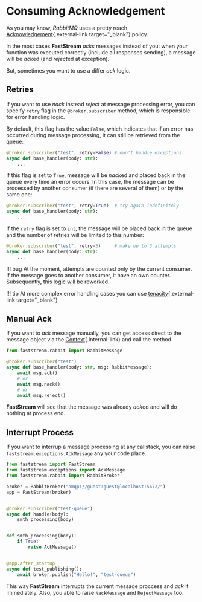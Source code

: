 # Consuming Acknowledgement

As you may know, *RabbitMQ* uses a pretty reach [Acknowledgement](https://www.rabbitmq.com/confirms.html){.external-link target="_blank"} policy.

In the most cases **FastStream** *acks* messages instead of you: when your function was executed correctly (include all responses sending), a message will be *ack*ed (and *reject*ed at exception).

But, sometimes you want to use a differ *ack* logic.

## Retries

If you want to use *nack* instead *reject* at message processing error, you can specify `retry` flag in the `@broker.subscriber` method, which is responsible for error handling logic.

By default, this flag has the value `False`, which indicates that if an error has occurred during message processing, it can still be retrieved from the queue:

```python
@broker.subscriber("test", retry=False) # don't handle exceptions
async def base_handler(body: str):
    ...
```

If this flag is set to `True`, message will be *nack*ed and placed back in the queue every time an error occurs. In this case, the message can be processed by another consumer (if there are several of them) or by the same one:

```python
@broker.subscriber("test", retry=True)  # try again indefinitely
async def base_handler(body: str):
    ...
```

If the `retry` flag is set to `int`, the message will be placed back in the queue and the number of retries will be limited to this number:

```python
@broker.subscriber("test", retry=3)     # make up to 3 attempts
async def base_handler(body: str):
    ...
```

!!! bug
    At the moment, attempts are counted only by the current consumer. If the message goes to another consumer, it have an own counter.
    Subsequently, this logic will be reworked.

!!! tip
    At more complex error handling cases you can use [tenacity](https://tenacity.readthedocs.io/en/latest/){.external-link target="_blank"}

## Manual Ack

If you want to *ack* message manually, you can get access direct to the message object via the [Context](../getting-started/context/existed.md){.internal-link} and call the method.

```python
from faststream.rabbit import RabbitMessage

@broker.subscriber("test")
async def base_handler(body: str, msg: RabbitMessage):
    await msg.ack()
    # or
    await msg.nack()
    # or
    await msg.reject()
```

**FastStream** will see that the message was already *ack*ed and will do nothing at process end.

## Interrupt Process

If you want to interrup a message processing at any callstack, you can raise `faststream.exceptions.AckMessage` any your code place.

``` python linenums="1" hl_lines="14"
from faststream import FastStream
from faststream.exceptions import AckMessage
from faststream.rabbit import RabbitBroker

broker = RabbitBroker("amqp://guest:guest@localhost:5672/")
app = FastStream(broker)


@broker.subscriber("test-queue")
async def handle(body):
    smth_processing(body)


def smth_processing(body):
    if True:
        raise AckMessage()


@app.after_startup
async def test_publishing():
    await broker.publish("Hello!", "test-queue")
```

This way **FastStream** interrupts the current message proccess and *ack* it immediately. Also, you able to raise `NackMessage` and `RejectMessage` too.
